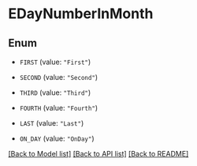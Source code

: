 # EDayNumberInMonth

## Enum


* `FIRST` (value: `"First"`)

* `SECOND` (value: `"Second"`)

* `THIRD` (value: `"Third"`)

* `FOURTH` (value: `"Fourth"`)

* `LAST` (value: `"Last"`)

* `ON_DAY` (value: `"OnDay"`)


[[Back to Model list]](../README.md#documentation-for-models) [[Back to API list]](../README.md#documentation-for-api-endpoints) [[Back to README]](../README.md)


